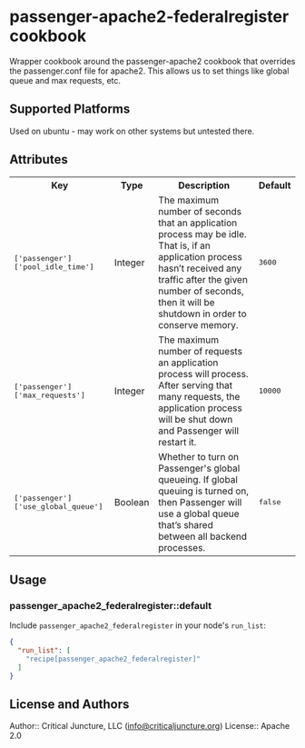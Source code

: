 # passenger-apache2-federalregister cookbook

Wrapper cookbook around the passenger-apache2 cookbook that overrides the
passenger.conf file for apache2. This allows us to set things like global queue
and max requests, etc.

## Supported Platforms

Used on ubuntu - may work on other systems but untested there.

## Attributes

<table>
  <tr>
    <th>Key</th>
    <th>Type</th>
    <th>Description</th>
    <th>Default</th>
  </tr>
  <tr>
    <td><tt>['passenger']['pool_idle_time']</tt></td>
    <td>Integer</td>
    <td>The maximum number of seconds that an application process may be idle. That is, if an application process hasn’t received any traffic after the given number of seconds, then it will be shutdown in order to conserve memory.</td>
    <td><tt>3600</tt></td>
  </tr>
  <tr>
    <td><tt>['passenger']['max_requests']</tt></td>
    <td>Integer</td>
    <td>The maximum number of requests an application process will process. After serving that many requests, the application process will be shut down and Passenger will restart it.</td>
    <td><tt>10000</tt></td>
  </tr>
  <tr>
    <td><tt>['passenger']['use_global_queue']</tt></td>
    <td>Boolean</td>
    <td>Whether to turn on Passenger's global queueing. If global queuing is turned on, then Passenger will use a global queue that’s shared between all backend processes.</td>
    <td><tt>false</tt></td>
  </tr>
</table>

## Usage

### passenger_apache2_federalregister::default

Include `passenger_apache2_federalregister` in your node's `run_list`:

```json
{
  "run_list": [
    "recipe[passenger_apache2_federalregister]"
  ]
}
```

## License and Authors

Author:: Critical Juncture, LLC (<info@criticaljuncture.org>)
License:: Apache 2.0
